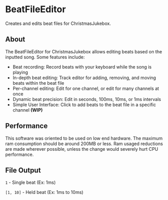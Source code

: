 # BeatFileEditor
Creates and edits beat files for ChristmasJukebox.

## About
The BeatFileEditor for ChristmasJukebox allows editing beats based on the inputted song.
Some features include:
- Beat recording: Record beats with your keyboard while the song is playing
- In-depth beat editing: Track editor for adding, removing, and moving beats within the beat file
- Per-channel editing: Edit for one channel, or edit for many channels at once
- Dynamic beat precision: Edit in seconds, 100ms, 10ms, or 1ms intervals
- Simple User Interface: Click to add beats to the beat file in a specific channel **(WIP)**

## Performance
This software was oriented to be used on low end hardware. The maximum ram consumption should be around 200MB or less.
Ram usaged reductions are made wherever possible, unless the change would severely hurt CPU performance.

## File Output
`1` - Single beat (Ex: 1ms)

`[1, 10]` - Held beat (Ex: 1ms to 10ms)

